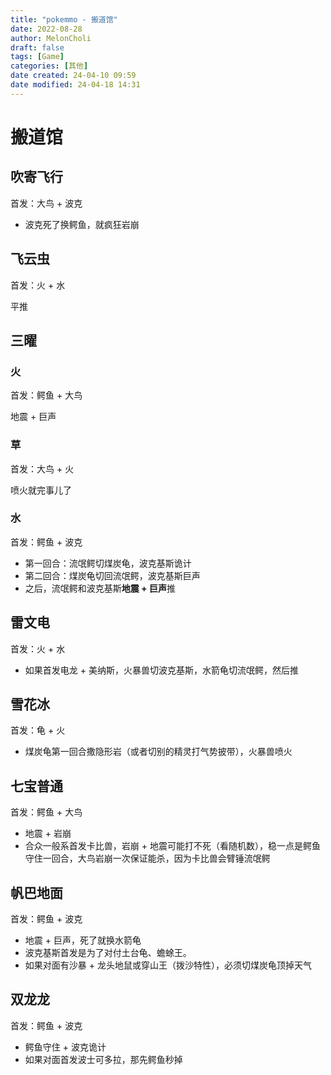 ```yaml
---
title: "pokemmo - 搬道馆"
date: 2022-08-28
author: MelonCholi
draft: false
tags: [Game]
categories: [其他]
date created: 24-04-10 09:59
date modified: 24-04-18 14:31
---
```


# 搬道馆

## 吹寄飞行

首发：大鸟 + 波克

- 波克死了换鳄鱼，就疯狂岩崩

## 飞云虫

首发：火 + 水

平推

## 三曜

### 火

首发：鳄鱼 + 大鸟

地震 + 巨声

### 草

首发：大鸟 + 火

喷火就完事儿了

### 水

首发：鳄鱼 + 波克

- 第一回合：流氓鳄切煤炭龟，波克基斯诡计
- 第二回合：煤炭龟切回流氓鳄，波克基斯巨声
- 之后，流氓鳄和波克基斯**地震 + 巨声**推

## 雷文电

首发：火 + 水

- 如果首发电龙 + 美纳斯，火暴兽切波克基斯，水箭龟切流氓鳄，然后推

## 雪花冰

首发：龟 + 火

- 煤炭龟第一回合撒隐形岩（或者切别的精灵打气势披带），火暴兽喷火

## 七宝普通

首发：鳄鱼 + 大鸟

- 地震 + 岩崩
- 合众一般系首发卡比兽，岩崩 + 地震可能打不死（看随机数），稳一点是鳄鱼守住一回合，大鸟岩崩一次保证能杀，因为卡比兽会臂锤流氓鳄

## 帆巴地面

首发：鳄鱼 + 波克

- 地震 + 巨声，死了就换水箭龟
- 波克基斯首发是为了对付土台龟、蟾蜍王。
- 如果对面有沙暴 + 龙头地鼠或穿山王（拨沙特性），必须切煤炭龟顶掉天气

## 双龙龙

首发：鳄鱼 + 波克

- 鳄鱼守住 + 波克诡计
- 如果对面首发波士可多拉，那先鳄鱼秒掉
